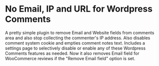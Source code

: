 # No Email, IP and URL for Wordpress Comments

A pretty simple plugin to remove Email and Website fields from comments area and also stop collecting the commenter's IP address. Also disables comment system cookie and empties comment notes text. 
Includes a settings page to selectively disable or enable any of these Wordpress Comments features as needed. 
Now it also removes Email field for WooCommerce reviews if the "Remove Email field" option is set.
